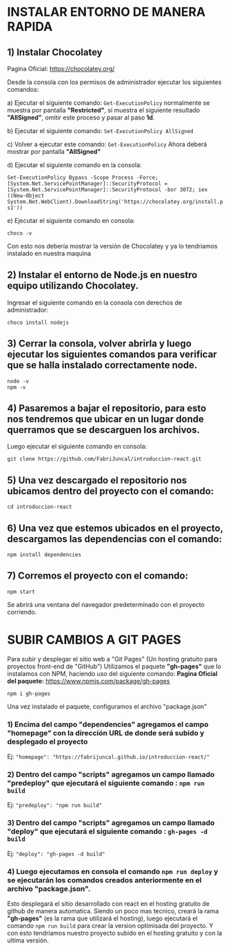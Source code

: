 # INSTALAR ENTORNO DE MANERA RAPIDA

## 1) Instalar Chocolatey
Pagina Oficial: https://chocolatey.org/

Desde la consola con los permisos de administrador ejecutar los siguientes comandos:

a) Ejecutar el siguiente comando: ```Get-ExecutionPolicy```
normalmente se muestra por pantalla **"Restricted"**, si muestra el siguiente resultado **"AllSigned"**, omitir este proceso
y pasar al paso **1d**.

b) Ejecutar el siguiente comando: ```Set-ExecutionPolicy AllSigned```

c) Volver a ejecutar este comando: ```Get-ExecutionPolicy```
Ahora deberá mostrar por pantalla **"AllSigned"**

d) Ejecutar el siguiente comando en la consola:

```Set-ExecutionPolicy Bypass -Scope Process -Force; [System.Net.ServicePointManager]::SecurityProtocol = [System.Net.ServicePointManager]::SecurityProtocol -bor 3072; iex ((New-Object System.Net.WebClient).DownloadString('https://chocolatey.org/install.ps1'))```

e) Ejecutar el siguiente comando en consola:

```
choco -v
```

Con esto nos debería mostrar la versión de Chocolatey y ya lo tendriamos instalado en nuestra maquina

## 2) Instalar el entorno de Node.js en nuestro equipo utilizando Chocolatey.
Ingresar el siguiente comando en la consola con derechos de administrador:
```
choco install nodejs
```
## 3) Cerrar la consola, volver abrirla y luego ejecutar los siguientes comandos para verificar que se halla instalado correctamente node.
```
node -v
npm -v
```
## 4) Pasaremos a bajar el repositorio, para esto nos tendremos que ubicar en un lugar donde querramos que se descarguen los archivos.
Luego ejecutar el siguiente comando en consola:
```
git clone https://github.com/FabriJuncal/introduccion-react.git
```
## 5) Una vez descargado el repositorio nos ubicamos dentro del proyecto con el comando:
```
cd introduccion-react
```
## 6) Una vez que estemos ubicados en el proyecto, descargamos las dependencias con el comando:
```
npm install dependencies
```
## 7) Corremos el proyecto con el comando:
```
npm start
```
Se abrirá una ventana del navegador predeterminado con el proyecto corriendo.

# SUBIR CAMBIOS A GIT PAGES

Para subir y desplegar el sitio web a "Git Pages" (Un hosting gratuito para proyectos front-end de "GitHub")
Utilizamos el paquete **"gh-pages"** que lo instalamos con NPM, haciendo uso del siguiente comando:
**Pagina Oficial del paquete:** https://www.npmjs.com/package/gh-pages
```
npm i gh-pages
```
Una vez instalado el paquete, configuramos el archivo "package.json"

### 1) Encima del campo "dependencies" agregamos el campo "homepage" con la dirección URL de donde será subido y desplegado el proyecto
Ej: ```"homepage": "https://fabrijuncal.github.io/introduccion-react/"```
### 2) Dentro del campo "scripts" agregamos un campo llamado "predeploy" que ejecutará el siguiente comando : ```npm run build```
Ej: ```"predeploy": "npm run build"```
### 3) Dentro del campo "scripts" agregamos un campo llamado "deploy" que ejecutará el siguiente comando : ```gh-pages -d build```
Ej: ```"deploy": "gh-pages -d build"```
### 4) Luego ejecutamos en consola el comando ```npm run deploy``` y se ejecutarán los comandos creados anteriormente en el archivo **"package.json"**.

Esto desplegará el sitio desarrollado con react en el hosting gratuito de github de manera automatica.
Siendo un poco mas tecnico, creará la rama **"gh-pages"** (es la rama que utilizará el hosting), luego ejecutará el comando ```npm run build``` para crear la version optimisada del proyecto.
Y con esto tendríamos nuestro proyecto subido en el hosting gratuito y con la ultima versión.

